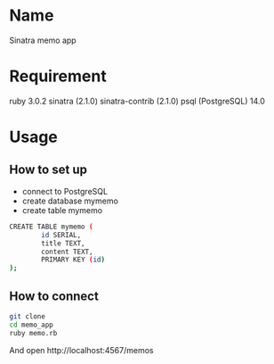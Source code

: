 # Name

Sinatra memo app

# Requirement

ruby 3.0.2
sinatra (2.1.0)
sinatra-contrib (2.1.0)
psql (PostgreSQL) 14.0

# Usage
## How to set up
- connect to PostgreSQL
- create database mymemo
- create table mymemo
```bash
CREATE TABLE mymemo (
        id SERIAL,
        title TEXT,
        content TEXT,
        PRIMARY KEY (id)
);
```

## How to connect
```bash
git clone
cd memo_app
ruby memo.rb
```
And open http://localhost:4567/memos
